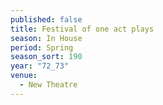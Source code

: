 ```yaml
---
published: false
title: Festival of one act plays
season: In House
period: Spring
season_sort: 190
year: "72_73"
venue:
  - New Theatre
---
```


